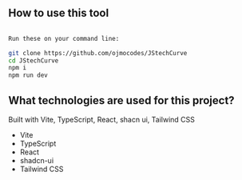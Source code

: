 ## How to use this tool

```sh

Run these on your command line:

git clone https://github.com/ojmocodes/JStechCurve
cd JStechCurve
npm i
npm run dev
```


## What technologies are used for this project?

Built with Vite, TypeScript, React, shacn ui, Tailwind CSS

- Vite
- TypeScript
- React
- shadcn-ui
- Tailwind CSS
